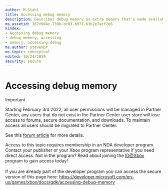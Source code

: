 ```yaml
---
author: M-Stahl
title: Accessing debug memory
description: Describes debug memory as extra memory that's made available to the exclusive partition for use during title development.
ms.assetid: 387e9d4c-7398-bc03-b971-63b2e7acf2e6
kindex:
- Accessing debug memory
- debug memory, accessing
- memory, accessing debug
ms.author: stevenpr
ms.topic: conceptual
edited: 10/24/2019
security: secure
---
```


# Accessing debug memory
> [!IMPORTANT]
> Starting February 3rd 2022, all user permissions will be managed in Partner Center, any users that do not exist in the Partner Center user store will lose access to forums, secure documentation, and downloads. To maintain access all users should be migrated to Partner Center. <p></p>See this <a href="https://forums.xboxlive.com/articles/132187/breaking-change-user-access-for-forums-secure-docu.html">forum article</a> for more details.  

 Access to this topic requires membership in an NDA developer program. Contact your publisher or your Xbox program representative if you need direct access. Not in the program? Read about joining the <a href="https://www.xbox.com/Developers/id">ID@Xbox</a> program to gain access today!  <br/><br/>If you are already part of the developer program you can access the secure version of this page here: <a target="_blank" href="https://developer.microsoft.com/en-us/games/xbox/docs/gdk/accessing-debug-memory">https://developer.microsoft.com/en-us/games/xbox/docs/gdk/accessing-debug-memory</a>